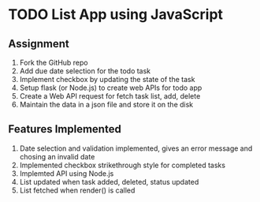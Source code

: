 # TODO List App using JavaScript

## Assignment

1. Fork the GitHub repo
1. Add due date selection for the todo task
1. Implement checkbox by updating the state of the task
1. Setup flask (or Node.js) to create web APIs for todo app
1. Create a Web API request for fetch task list, add, delete
1. Maintain the data in a json file and store it on the disk

## Features Implemented

1. Date selection and validation implemented, gives an error message and chosing an invalid date
1. Implemented checkbox strikethrough style for completed tasks
1. Implemted API using Node.js
1. List updated when task added, deleted, status updated
1. List fetched when render() is called
